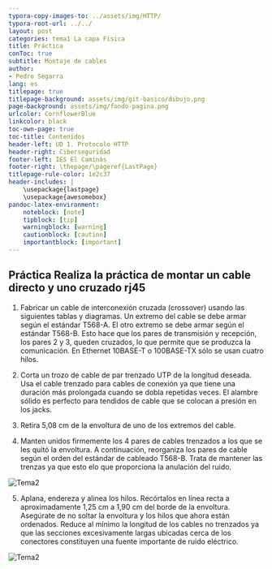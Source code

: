 ```yaml
---
typora-copy-images-to: ../assets/img/HTTP/
typora-root-url: ../../
layout: post
categories: tema1 La capa Física
title: Práctica 
conToc: true
subtitle: Montaje de cables
author:
- Pedro Segarra
lang: es
titlepage: true
titlepage-background: assets/img/git-basico/dibujo.png
page-background: assets/img/fondo-pagina.png
urlcolor: CornflowerBlue
linkcolor: black
toc-own-page: true
toc-title: Contenidos
header-left: UD 1. Protocolo HTTP
header-right: Ciberseguridad
footer-left: IES El Caminàs
footer-right: \thepage/\pageref{LastPage}
titlepage-rule-color: 1e2c37
header-includes: |
    \usepackage{lastpage} 
    \usepackage{awesomebox}
pandoc-latex-environment:
    noteblock: [note]
    tipblock: [tip]
    warningblock: [warning]
    cautionblock: [caution]
    importantblock: [important]
---
```


## Práctica Realiza la práctica de montar un cable directo y uno cruzado rj45

1. Fabricar un cable de interconexión cruzada (crossover) usando las siguientes tablas y diagramas. Un extremo del cable se debe armar según el estándar T568-A. El otro extremo se debe armar según el estándar T568-B. Esto hace que los
pares de transmisión y recepción, los pares 2 y 3, queden cruzados, lo que permite que se produzca la comunicación. En Ethernet 10BASE-T o 100BASE-TX sólo se usan cuatro hilos.

2. Corta un trozo de cable de par trenzado UTP de la longitud deseada. Usa el cable trenzado para cables de conexión ya que tiene una duración más prolongada  cuando se dobla repetidas veces. El alambre sólido es perfecto para tendidos de cable
que se colocan a presión en los jacks. 

3. Retira 5,08 cm de la envoltura de uno de los extremos del cable. 
4. Manten unidos firmemente los 4 pares de cables trenzados a los que se les quitó la envoltura. A continuación, reorganiza los pares de cable según el orden del estándar de cableado T568-B. Trata de mantener las trenzas ya que esto elo que proporciona la anulación del ruido.

![Tema2](/PAX/assets/tema2_a.png)

5. Aplana, endereza y alinea los hilos. Recórtalos en línea recta a
aproximadamente 1,25 cm a 1,90 cm del borde de la envoltura. Asegúrate de no soltar la envoltura y los hilos que ahora están ordenados. Reduce al mínimo la longitud de
los cables no trenzados ya que las secciones excesivamente largas ubicadas cerca de los conectores constituyen una fuente importante de ruido eléctrico.

![Tema2](/PAX/assets/tema1/tema2_b.png)